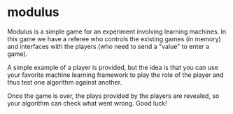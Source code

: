 # modulus

Modulus is a simple game for an experiment involving learning machines. In this game we have a referee who controls the existing games (in memory) and interfaces with the players (who need to send a "value" to enter a game).

A simple example of a player is provided, but the idea is that you can use your favorite machine learning framework to play the role of the player and thus test one algorithm against another.

Once the game is over, the plays provided by the players are revealed, so your algorithm can check what went wrong.
Good luck!
